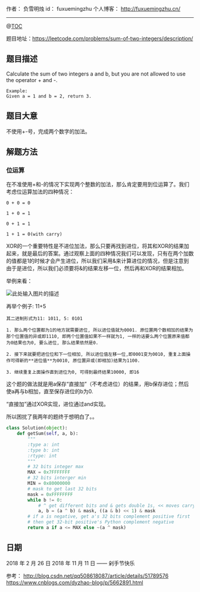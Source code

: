 
作者： 负雪明烛
id：	fuxuemingzhu
个人博客：	http://fuxuemingzhu.cn/

---
@[TOC](目录)


题目地址：https://leetcode.com/problems/sum-of-two-integers/description/


## 题目描述

Calculate the sum of two integers a and b, but you are not allowed to use the operator + and -.
    
    Example:
    Given a = 1 and b = 2, return 3.

## 题目大意

不使用+-号，完成两个数字的加法。

## 解题方法

### 位运算

在不准使用+和-的情况下实现两个整数的加法，那么肯定要用到位运算了。我们考虑位运算加法的四种情况：

    0 + 0 = 0
    
    1 + 0 = 1
    
    0 + 1 = 1
    
    1 + 1 = 0(with carry)

XOR的一个重要特性是不进位加法，那么只要再找到进位，将其和XOR的结果加起来，就是最后的答案。通过观察上面的四种情况我们可以发现，只有在两个加数的值都是1的时候才会产生进位，所以我们采用&来计算进位的情况，但是注意到由于是进位，所以我们必须要将&的结果左移一位，然后再和XOR的结果相加。

举例来看：
    
![此处输入图片的描述][1]
    
再举个例子: 11+5

    其二进制形式为11: 1011, 5: 0101
    
    1. 那么两个位置都为1的地方就需要进位, 所以进位值就为0001. 原位置两个数相加的结果为那个位置值的异或即1110, 即两个位置值如果不一样就为1, 一样的话要么两个位置原来值都为0结果也为0, 要么进位, 那么结果依然是0. 
    
    2. 接下来就要把进位位和下一位相加, 所以进位值左移一位,即0001变为0010, 重复上面操作可得新的**进位值**为0010, 原位置异或(即相加)结果为1100.
    
    3. 继续重复上面操作直到进位为0, 可得到最终结果10000, 即16

这个题的做法就是用a保存“直接加”（不考虑进位）的结果，用b保存进位；然后使a再与b相加，直至保存进位的b为0.

“直接加”通过XOR实现，进位通过and实现。

所以困扰了我两年的题终于想明白了。。

```python
class Solution(object):
    def getSum(self, a, b):
        """
        :type a: int
        :type b: int
        :rtype: int
        """
        # 32 bits integer max
        MAX = 0x7FFFFFFF
        # 32 bits interger min
        MIN = 0x80000000
        # mask to get last 32 bits
        mask = 0xFFFFFFFF
        while b != 0:
            # ^ get different bits and & gets double 1s, << moves carry
            a, b = (a ^ b) & mask, ((a & b) << 1) & mask
        # if a is negative, get a's 32 bits complement positive first
        # then get 32-bit positive's Python complement negative
        return a if a <= MAX else ~(a ^ mask)
```

## 日期

2018 年 2 月 26 日 
2018 年 11 月 11 日 —— 剁手节快乐

参考： 
http://blog.csdn.net/qq508618087/article/details/51789576
https://www.cnblogs.com/dyzhao-blog/p/5662891.html

  [1]: https://images2015.cnblogs.com/blog/920491/201607/920491-20160712110859998-340357180.png
